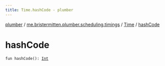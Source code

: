```yaml
---
title: Time.hashCode - plumber
---
```


[plumber](../../index.html) / [me.bristermitten.plumber.scheduling.timings](../index.html) / [Time](index.html) / [hashCode](./hash-code.html)

# hashCode

`fun hashCode(): `[`Int`](https://kotlinlang.org/api/latest/jvm/stdlib/kotlin/-int/index.html)